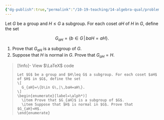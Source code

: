 ```yaml
---
{"dg-publish":true,"permalink":"/10-19-teaching/14-algebra-qual/problem-bank/group-theory/stabilizer-of-a-coset/","tags":["group_theory"],"updated":"2025-03-17T09:52:24-07:00"}
---
```


Let $G$ be a group and $H\leq G$ a subgroup. For each coset $aH$ of $H$ in $G$, define the set

$$G_{aH}=\{b\in G\,|\,baH=aH\}.$$

1. Prove that $G_{aH}$ is a subgroup of $G$.
2. Suppose that $H$ is normal in $G$. Prove that $G_{aH}=H$.

> [!info]- View $\LaTeX$ code
> ```
> Let $G$ be a group and $H\leq G$ a subgroup. For each coset $aH$ of $H$ in $G$, define the set
> \[
> 	G_{aH}=\{b\in G\,|\,baH=aH\}.
> \]
> \begin{enumerate}[label=\alph*)]
> 	\item Prove that $G_{aH}$ is a subgroup of $G$.
> 	\item Suppose that $H$ is normal in $G$. Prove that $G_{aH}=H$.
> \end{enumerate}
> ```